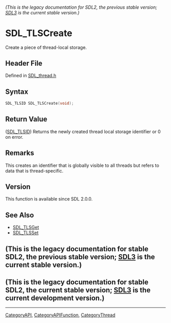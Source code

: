 ###### (This is the legacy documentation for SDL2, the previous stable version; [SDL3](https://wiki.libsdl.org/SDL3/) is the current stable version.)
# SDL_TLSCreate

Create a piece of thread-local storage.

## Header File

Defined in [SDL_thread.h](https://github.com/libsdl-org/SDL/blob/SDL2/include/SDL_thread.h)

## Syntax

```c
SDL_TLSID SDL_TLSCreate(void);
```

## Return Value

([SDL_TLSID](SDL_TLSID)) Returns the newly created thread local storage
identifier or 0 on error.

## Remarks

This creates an identifier that is globally visible to all threads but
refers to data that is thread-specific.

## Version

This function is available since SDL 2.0.0.

## See Also

- [SDL_TLSGet](SDL_TLSGet)
- [SDL_TLSSet](SDL_TLSSet)


## (This is the legacy documentation for stable SDL2, the previous stable version; [SDL3](https://wiki.libsdl.org/SDL3/) is the current stable version.)



## (This is the legacy documentation for stable SDL2, the current stable version; [SDL3](https://wiki.libsdl.org/SDL3/) is the current development version.)



----
[CategoryAPI](CategoryAPI), [CategoryAPIFunction](CategoryAPIFunction), [CategoryThread](CategoryThread)

